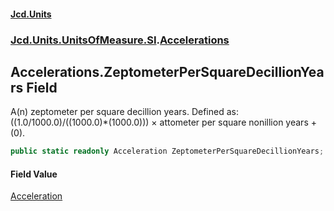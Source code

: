 #### [Jcd.Units](index.md 'index')
### [Jcd.Units.UnitsOfMeasure.SI](Jcd.Units.UnitsOfMeasure.SI.md 'Jcd.Units.UnitsOfMeasure.SI').[Accelerations](Accelerations.md 'Jcd.Units.UnitsOfMeasure.SI.Accelerations')

## Accelerations.ZeptometerPerSquareDecillionYears Field

A(n) zeptometer per square decillion years. Defined as: ((1.0/1000.0)/((1000.0)*(1000.0))) × attometer per square nonillion years + (0).

```csharp
public static readonly Acceleration ZeptometerPerSquareDecillionYears;
```

#### Field Value
[Acceleration](Acceleration.md 'Jcd.Units.UnitTypes.Acceleration')